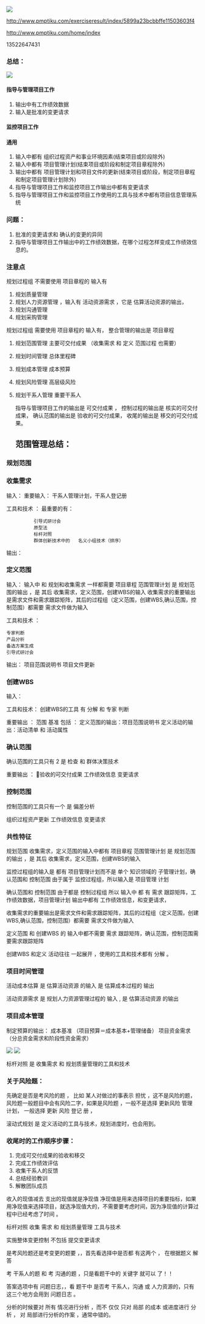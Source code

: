 ![](http://p1.bpimg.com/567571/3ec3bbc53042f5da.png)


http://www.pmptiku.com/exerciseresult/index/5899a23bcbbffe11503603f4

http://www.pmptiku.com/home/index

13522647431




### 总结：

![](http://p1.bpimg.com/567571/a31a6d14d0bfa1c0.png)

#### 指导与管理项目工作

1. 输出中有工作绩效数据
2. 输入是批准的变更请求



#### 监控项目工作







#### 通用

1. 输入中都有 组织过程资产和事业环境因素(结束项目或阶段除外)
2. 输入中都有 项目管理计划(结束项目或阶段和制定项目章程除外)
3. 输出中都有 项目管理计划和项目文件的更新(结束项目或阶段，制定项目章程和制定项目管理计划除外)
4. 指导与管理项目工作和监控项目工作输出中都有变更请求
5. 指导与管理项目工作和监控项目工作使用的工具与技术中都有项目信息管理系统



### 问题：

1. 批准的变更请求和 确认的变更的异同
2. 指导与管理项目工作输出中的工作绩效数据，在哪个过程怎样变成工作绩效信息的。
    
    





### 注意点
规划过程组 不需要使用 项目章程的 输入有


1. 规划质量管理
2. 规划人力资源管理  ，输入有 活动资源需求 ，它是  估算活动资源的输出，
3. 规划沟通管理
4. 规划采购管理



规划过程组 需要使用 项目章程的 输入有， 整合管理的输出是 项目章程

1. 规划范围管理     主要可交付成果      （收集需求   和 定义 范围过程  也需要）
2. 规划时间管理       总体里程碑
3. 规划成本管理       成本预算
4. 规划风险管理       高层级风险
5. 规划干系人管理      重要干系人




    指导与管理项目工作的输出是 可交付成果 ，
    控制过程的输出是 核实的可交付成果，
    确认范围的输出是 验收的可交付成果，
    收尾的输出是  移交的可交付成果。
    
    
    
   
    ##   范围管理总结： 

### 规划范围



    

### 收集需求 

输入：
    重要输入： 干系人管理计划，干系人登记册
    
工具和技术 ：
        最重要的有：
            
              引导式研讨会
              原型法
              标杆对照
              群体创新技术中的   名义小组技术（排序） 
              
    

    
输出：
    



    

### 定义范围

输入：
    输入中  和  规划和收集需求  一样都需要 项目章程
    范围管理计划 是 规划范围的输出 ，是  其后 收集需求，定义范围，创建WBS的输入 
    收集需求的重要输出是需求文件和需求跟踪矩阵，其后的过程组（定义范围，创建WBS,确认范围，控                  制范围）都需要 需求文件做为输入
    

工具和技术 ：

    专家判断
    产品分析
    备选方案生成 
    引导式研讨会
    
输出：
    项目范围说明书
    项目文件更新



### 创建WBS

输入：


工具和技术：
    创建WBS的工具 有 分解  和 专家 判断 



重要输出 ：
范围 基准 包括 ：
    定义范围的输出：项目范围说明书
    定义活动的输出：活动清单  和  活动属性
    
    

    


### 确认范围

确认范围的工具只有 2 是 检查  和  群体决策技术

重要输出 ：
  验收的可交付成果 
  工作绩效信息
  变更请求

### 控制范围

控制范围的工具只有一个 是 偏差分析

组织过程资产更新
工作绩效信息
变更请求




###  共性特征


规划范围 收集需求，定义范围的输入中都有 项目章程
范围管理计划 是 规划范围的输出 ，是  其后 收集需求，定义范围，创建WBS的输入  
    
    
监控过程组的输入是 都有   项目管理计划而不是 单个 知识领域的 子管理计划，确认范围和 控制范围  由于属于 监控过程组，所以输入是 项目管理 计划




确认范围和 控制范围  由于都是 控制过程组  所以 输入中 都 有 需求 跟踪矩阵，工作绩效数据，项目管理计划 输出中都有 工作绩效信息，和变更请求，



收集需求的重要输出是需求文件和需求跟踪矩阵，其后的过程组（定义范围，创建WBS,确认范围，控制范围）都需要 需求文件做为输入

定义范围  和  创建WBS 的 输入中都不需要  需求 跟踪矩阵，确认范围，控制范围需要需求跟踪矩阵


创建WBS 和定义 活动往往 一起展开 ，使用的工具和技术都有  分解  。





###  项目时间管理


活动成本估算   是  估算活动资源 的输入  是  估算成本过程的  输出 


活动资源需求  是  规划人力资源管理过程的 输入  ,  是  估算活动资源   的输出 






###  项目成本管理

制定预算的输出：
    成本基准   （项目预算＝成本基本+管理储备）
    项目资金需求 （分总资金需求和阶段性资金需求）
    
     





![](http://p1.bqimg.com/567571/c2bf7eeff79551e9.png)
![](http://i1.piimg.com/567571/4bf00614751d1f8e.png)






标杆对照  是  收集需求  和  规划质量管理的工具和技术 



### 关于风险题：

先确定是否是考风险的题 ， 比如 某人对做过的事表示 担忧 ，这不是风险的题，
风险题一般题目中会有风险二字，如果是风险题 ，一般不是选择 更新风险 管理 计划，  一般选择  更新  风险 登记 册 ，


滚动式规划  是  定义活动的工具与技术，规划进度时，也会用到。

### 收尾时的工作顺序步骤：
1. 完成可交付成果的验收和移交
2. 完成工作绩效评估
3. 收集干系人的反馈
4. 总结经验教训
5. 解散团队成员






收入的现值减去 支出的现值就是净现值
 净现值是用来选择项目的重要指标，如果用净现值来选择项目，就选净现值大的，不需要要考虑时间，因为净现值的计算过程中已经考虑了时间 。



标杆对照   收集 需求   和 规划质量管理 工具与技术



实施整体变更控制  不包括  提交变更请求


是考风险题还是考变更的题要 ，，首先看选择中是否都 有这两个 ， 在根据题义  解答 


  考 干系人的题  和   考 沟通的题 ，只是看题干中的 关键字 就可以 了！！
  
  
  答案选项中有  问题日志，，看 题干中   是否考   干系人，沟通 或  人力资源的，只有这三个地方会用到 问题日志 。
  
  
  分析的时候要对  所有  情况进行分析 ，而不 仅仅 只对  局部  的成本 或进度进行 分析 ， 对  局部进行分析的作案 ，通常中错的。
  


